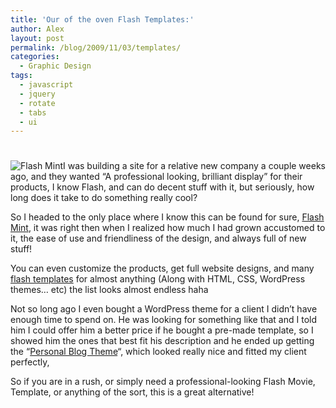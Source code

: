 ```yaml
---
title: 'Our of the oven Flash Templates:'
author: Alex
layout: post
permalink: /blog/2009/11/03/templates/
categories:
  - Graphic Design
tags:
  - javascript
  - jquery
  - rotate
  - tabs
  - ui
---
```

# 

![Flash Mint][1]I was building a site for a relative new company a couple weeks ago, and they wanted “A professional looking, brilliant display” for their products, I know Flash, and can do decent stuff with it, but seriously, how long does it take to do something really cool?

 [1]: http://www.flashmint.com/images/logo.jpg

So I headed to the only place where I know this can be found for sure, [Flash Mint][2], it was right then when I realized how much I had grown accustomed to it, the ease of use and friendliness of the design, and always full of new stuff!

 [2]: http://www.flashmint.com/

You can even customize the products, get full website designs, and many [flash templates][3] for almost anything (Along with HTML, CSS, WordPress themes… etc) the list looks almost endless haha

 [3]: http://www.flashmint.com/show-type-flash.html

Not so long ago I even bought a WordPress theme for a client I didn’t have enough time to spend on. He was looking for something like that and I told him I could offer him a better price if he bought a pre-made template, so I showed him the ones that best fit his description and he ended up getting the “[Personal Blog Theme][4]“, which looked really nice and fitted my client perfectly,

 [4]: http://www.flashmint.com/show-template-2526.html

So if you are in a rush, or simply need a professional-looking Flash Movie, Template, or anything of the sort, this is a great alternative!